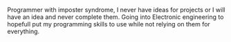 Programmer with imposter syndrome, I never have ideas for projects or I will have an idea and never complete them.
Going into Electronic engineering to hopefull put my programming skills to use while not relying on them for 
everything.
<!---
Portablefire22/Portablefire22 is a ✨ special ✨ repository because its `README.md` (this file) appears on your GitHub profile.
You can click the Preview link to take a look at your changes.
--->
